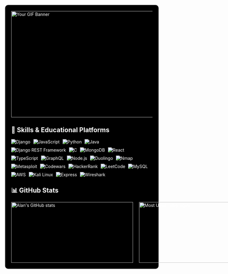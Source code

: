 <div style="background-color: black; padding: 20px; border-radius: 10px; color: white;">

<img src="https://media1.tenor.com/m/xiWD7lkCTIcAAAAd/trees-windy.gif" alt="Your GIF Banner" width="1000" height="350">

## 🚀 Skills & Educational Platforms
<div style="display: flex; flex-wrap: wrap; gap: 10px;">
    <img src="https://img.shields.io/badge/django-%23092E2E.svg?style=for-the-badge&logo=django&logoColor=white" alt="Django">
    <img src="https://img.shields.io/badge/javascript-%23323330.svg?style=for-the-badge&logo=javascript&logoColor=%23F7DF1E" alt="JavaScript">
    <img src="https://img.shields.io/badge/python-3670A0?style=for-the-badge&logo=python&logoColor=ffdd54" alt="Python">
    <img src="https://img.shields.io/badge/java-%23ED8B00.svg?style=for-the-badge&logo=openjdk&logoColor=white" alt="Java">
    <img src="https://img.shields.io/badge/django%20rest%20framework-%23092E2E.svg?style=for-the-badge&logo=django&logoColor=white" alt="Django REST Framework">
    <img src="https://img.shields.io/badge/c-%2300599C.svg?style=for-the-badge&logo=c&logoColor=white" alt="C">
    <img src="https://img.shields.io/badge/mongodb-%2347A248.svg?style=for-the-badge&logo=mongodb&logoColor=white" alt="MongoDB">
    <img src="https://img.shields.io/badge/react-%2320232a.svg?style=for-the-badge&logo=react&logoColor=%2361DAFB" alt="React">
    <img src="https://img.shields.io/badge/typescript-%23007ACC.svg?style=for-the-badge&logo=typescript&logoColor=white" alt="TypeScript">
    <img src="https://img.shields.io/badge/-GraphQL-E10098?style=for-the-badge&logo=graphql&logoColor=white" alt="GraphQL">
    <img src="https://img.shields.io/badge/node.js-%2300B748.svg?style=for-the-badge&logo=node.js&logoColor=white" alt="Node.js">
    <img src="https://img.shields.io/badge/duolingo-%2348A83B.svg?style=for-the-badge&logo=duolingo&logoColor=white" alt="Duolingo">
    <img src="https://img.shields.io/badge/nmap-%234EAA1E.svg?style=for-the-badge&logo=nmap&logoColor=white" alt="Nmap">
    <img src="https://img.shields.io/badge/metasploit-%23E74C3C.svg?style=for-the-badge&logo=metasploit&logoColor=white" alt="Metasploit">
    <img src="https://img.shields.io/badge/codewars-%23B1361E.svg?style=for-the-badge&logo=codewars&logoColor=white" alt="Codewars">
    <img src="https://img.shields.io/badge/hackerrank-%2345B31C.svg?style=for-the-badge&logo=hackerrank&logoColor=white" alt="HackerRank">
    <img src="https://img.shields.io/badge/leetcode-%23F9C24C.svg?style=for-the-badge&logo=leetcode&logoColor=white" alt="LeetCode">
    <img src="https://img.shields.io/badge/mysql-%234479A1.svg?style=for-the-badge&logo=mysql&logoColor=white" alt="MySQL">
    <img src="https://img.shields.io/badge/aws-%23232F7E.svg?style=for-the-badge&logo=amazon-aws&logoColor=white" alt="AWS">
    <img src="https://img.shields.io/badge/kali%20linux-%233F5B93.svg?style=for-the-badge&logo=kali-linux&logoColor=white" alt="Kali Linux">
    <img src="https://img.shields.io/badge/express-%23404D59.svg?style=for-the-badge&logo=express&logoColor=white" alt="Express">
    <img src="https://img.shields.io/badge/wireshark-%23D77B7E.svg?style=for-the-badge&logo=wireshark&logoColor=white" alt="Wireshark">
</div>

## 📊 GitHub Stats

<div style="display: flex; justify-content: space-between;">
    <img src="https://github-readme-stats.vercel.app/api?username=alankamei&theme=shades-of-purple&show_icons=true&width=400&height=200" alt="Alan's GitHub stats" style="flex: 1; margin-right: 10px; width: 400px; height: 200px;">
    <img src="https://github-readme-stats.vercel.app/api/top-langs/?username=alankamei&layout=compact&theme=shades-of-purple&width=400&height=200" alt="Most Used Languages" style="flex: 1; margin-left: 10px; width: 400px; height: 200px;">
</div>

</div>

